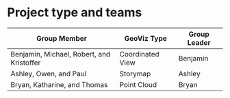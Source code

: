 # Project type and teams

| **Group Member**                          | GeoViz Type      | Group Leader |
| ----------------------------------------- | ---------------- | ------------ |
| Benjamin,  Michael, Robert, and Kristoffer | Coordinated View | Benjamin     |
| Ashley, Owen, and Paul                    | Storymap         | Ashley       |
| Bryan, Katharine, and Thomas              | Point Cloud      | Bryan        |

